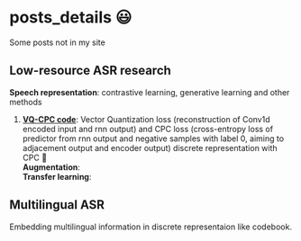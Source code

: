 # posts_details :smiley:
Some posts not in my site  

## Low-resource ASR research
**Speech representation**: contrastive learning, generative learning and other methods  
1. **[VQ-CPC code](https://github.com/ReinholdM/VectorQuantizedCPC)**: Vector Quantization loss (reconstruction of  Conv1d encoded input and rnn output) and CPC loss (cross-entropy loss of predictor from rnn output and negative samples with label 0, aiming to adjacement output and encoder output) discrete representation with CPC :ocean:  
**Augmentation**:  
**Transfer learning**:  

## Multilingual ASR
Embedding multilingual information in discrete representaion like codebook.
